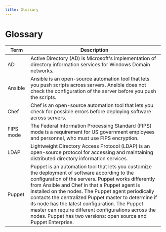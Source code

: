 ```yaml
---
title: Glossary
---
```

# Glossary

|    **Term**                    |        **Description**                                                       |
|--------------------------------|------------------------------------------------------------------------------|
|    AD                          |  Active Directory (AD) is Microsoft's implementation of directory information services for Windows Domain networks.                |
|    Ansible                     |  Ansible is an open-source automation tool that lets you push scripts across servers. Ansible does not check the configuration of the server before you push the scripts. |
|    Chef                        |  Chef is an open-source automation tool that lets you check for possible errors before deploying software across servers.          |
|    FIPS mode                   |  The Federal Information Processing Standard (FIPS) mode is a requirement for US government employees and personnel, who must use FIPS encryption.    |
|    LDAP                        |  Lightweight Directory Access Protocol (LDAP) is an open-source protocol for accessing and maintaining distributed directory information services.    |
|    Puppet                      |  Puppet is an automation tool that lets you customize the deployment of software according to the configuration of the servers. Puppet works differently from Ansible and Chef in that a Puppet agent is installed on the nodes. The Puppet agent periodically contacts the centralized Puppet master to determine if its node has the latest configuration. The Puppet master can require different configurations across the nodes. Puppet has two versions: open source and Puppet Enterprise.  |
